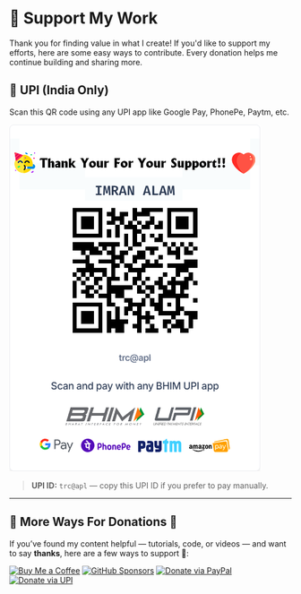 # 🙌 Support My Work

Thank you for finding value in what I create! If you'd like to support my efforts, here are some easy ways to contribute. Every donation helps me continue building and sharing more.


## 📲 UPI (India Only)

Scan this QR code using any UPI app like Google Pay, PhonePe, Paytm, etc.

![UPI QR Code](https://raw.githubusercontent.com/alamimran613/Donations/main/qr-code.png)

> **UPI ID:** `trc@apl` — copy this UPI ID if you prefer to pay manually.

---

## 💸 More Ways For Donations 🤝	

If you’ve found my content helpful — tutorials, code, or videos — and want to say **thanks**, here are a few ways to support 💖:

[![Buy Me a Coffee](https://img.shields.io/badge/Buy%20Me%20a-Coffee-FFDD00?style=for-the-badge&logo=buy-me-a-coffee&logoColor=black)](https://www.buymeacoffee.com/technosnag)
[![GitHub Sponsors](https://img.shields.io/badge/Sponsor%20on-GitHub-24292F?style=for-the-badge&logo=github&logoColor=white)](https://github.com/sponsors/alamimran613/)
[![Donate via PayPal](https://img.shields.io/badge/Donate-PayPal-003087?style=for-the-badge&logo=paypal&logoColor=white)](https://paypal.me/imranalam)
[![Donate via UPI](https://img.shields.io/badge/Donate-UPI-4CAF50?style=for-the-badge&logo=googlepay&logoColor=white)](https://github.com/alamimran613/Donations/blob/main/README.md)
